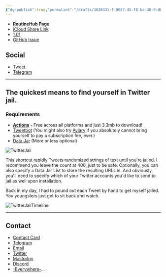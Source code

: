 ```yaml
---
{"dg-publish":true,"permalink":"/drafts/1638431-f-9687-45-f8-ba-48-9-d0-c89-c8-bebf/","dgHomeLink":true,"dgPassFrontmatter":false}
---
```



- [**RoutineHub Page**](https://routinehub.co/shortcut/11086/)
- [iCloud Share Link](https://www.icloud.com/shortcuts/285429b9fc7040cea56991dd5ddb2da7)
- [1.01](https://www.icloud.com/shortcuts/a3566731a0964a32ac993b522fe2f78f)
- [GitHub Issue](https://github.com/extratone/i/issues/148)

## Social
- [Tweet](https://twitter.com/NeoYokel/status/1493112243634032640)
- [Telegram](https://t.me/extratone/10235)

---

## The quickest means to find yourself in Twitter jail.

### Requirements
- [**Actions**](https://apps.apple.com/us/app/actions/id1586435171) - Free across all platforms and just 3.3mb to download!
- [Tweetbot](https://apps.apple.com/us/app/tweetbot-6-for-twitter/id1527500834) (You might also try [Aviary](https://apps.apple.com/us/app/aviary-for-twitter/id1522043420) if you absolutely cannot bring yourself to pay a subscription fee, ever.) 
- [Data Jar](https://apps.apple.com/us/app/data-jar/id1453273600) (More or less optional)

![TwitterJail](https://user-images.githubusercontent.com/43663476/153809027-b40cb0e7-eebc-47c2-9ea1-94d76701fe7d.png)

This shortcut rapidly Tweets randomized strings of text until you're jailed. I recommend you leave the count at 400, just to be safe. Optionally, you can also specify a Data Jar List to store the resulting URLs in. And obviously, you'll need to specify which of your Twitter accounts you'd like to send to jail as well upon installation.

Back in my day, I had to pound out each Tweet by hand to get myself jailed. You youngsters just get to sit back and watch.

![TwitterJailTimeline](https://user-images.githubusercontent.com/43663476/153808840-473464ae-2922-45a9-a27b-46d0b7f3a247.png)

---

## Contact

- [Contact Card](https://davidblue.wtf/db.vcf)
- [Telegram](https://t.me/extratone)
- [Email](mailto:davidblue@extratone.com) 
- [Twitter](https://twitter.com/NeoYokel)
- [Mastodon](https://mastodon.social/@DavidBlue)
- [Discord](https://discord.gg/0b9KQUKP858b0iZF)
- [-Everywhere-](https://raindrop.io/davidblue/social-directory-21059174)...
